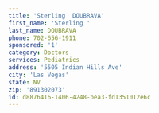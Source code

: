 ```yaml
---
title: 'Sterling  DOUBRAVA'
first_name: 'Sterling '
last_name: DOUBRAVA
phone: 702-656-1911
sponsored: '1'
category: Doctors
services: Pediatrics
address: '5505 Indian Hills Ave'
city: 'Las Vegas'
state: NV
zip: '891302073'
id: d8876416-1406-4248-bea3-fd1351012e6c
---
```

